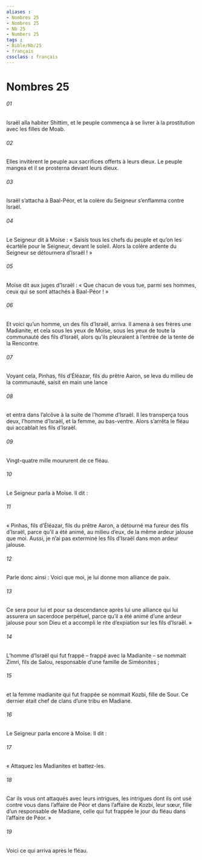 ```yaml
---
aliases : 
- Nombres 25
- Nombres 25
- Nb 25
- Numbers 25
tags : 
- Bible/Nb/25
- français
cssclass : français
---
```


# Nombres 25

###### 01
Israël alla habiter Shittim, et le peuple commença à se livrer à la prostitution avec les filles de Moab.
###### 02
Elles invitèrent le peuple aux sacrifices offerts à leurs dieux. Le peuple mangea et il se prosterna devant leurs dieux.
###### 03
Israël s’attacha à Baal-Péor, et la colère du Seigneur s’enflamma contre Israël.
###### 04
Le Seigneur dit à Moïse : « Saisis tous les chefs du peuple et qu’on les écartèle pour le Seigneur, devant le soleil. Alors la colère ardente du Seigneur se détournera d’Israël ! »
###### 05
Moïse dit aux juges d’Israël : « Que chacun de vous tue, parmi ses hommes, ceux qui se sont attachés à Baal-Péor ! »
###### 06
Et voici qu’un homme, un des fils d’Israël, arriva. Il amena à ses frères une Madianite, et cela sous les yeux de Moïse, sous les yeux de toute la communauté des fils d’Israël, alors qu’ils pleuraient à l’entrée de la tente de la Rencontre.
###### 07
Voyant cela, Pinhas, fils d’Éléazar, fils du prêtre Aaron, se leva du milieu de la communauté, saisit en main une lance
###### 08
et entra dans l’alcôve à la suite de l’homme d’Israël. Il les transperça tous deux, l’homme d’Israël, et la femme, au bas-ventre. Alors s’arrêta le fléau qui accablait les fils d’Israël.
###### 09
Vingt-quatre mille moururent de ce fléau.
###### 10
Le Seigneur parla à Moïse. Il dit :
###### 11
« Pinhas, fils d’Éléazar, fils du prêtre Aaron, a détourné ma fureur des fils d’Israël, parce qu’il a été animé, au milieu d’eux, de la même ardeur jalouse que moi. Aussi, je n’ai pas exterminé les fils d’Israël dans mon ardeur jalouse.
###### 12
Parle donc ainsi : Voici que moi, je lui donne mon alliance de paix.
###### 13
Ce sera pour lui et pour sa descendance après lui une alliance qui lui assurera un sacerdoce perpétuel, parce qu’il a été animé d’une ardeur jalouse pour son Dieu et a accompli le rite d’expiation sur les fils d’Israël. »
###### 14
L’homme d’Israël qui fut frappé – frappé avec la Madianite – se nommait Zimri, fils de Salou, responsable d’une famille de Siméonites ;
###### 15
et la femme madianite qui fut frappée se nommait Kozbi, fille de Sour. Ce dernier était chef de clans d’une tribu en Madiane.
###### 16
Le Seigneur parla encore à Moïse. Il dit :
###### 17
« Attaquez les Madianites et battez-les.
###### 18
Car ils vous ont attaqués avec leurs intrigues, les intrigues dont ils ont usé contre vous dans l’affaire de Péor et dans l’affaire de Kozbi, leur sœur, fille d’un responsable de Madiane, celle qui fut frappée le jour du fléau dans l’affaire de Péor. »
###### 19
Voici ce qui arriva après le fléau.
